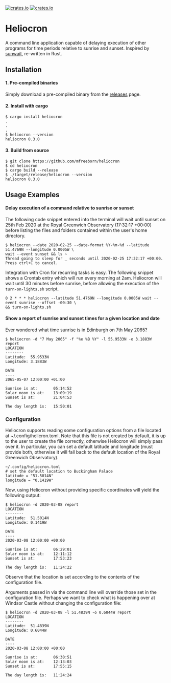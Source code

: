 [![crates.io](https://img.shields.io/crates/v/heliocron.svg)](https://crates.io/crates/heliocron)
[![crates.io](https://img.shields.io/crates/d/heliocron.svg)](https://crates.io/crates/heliocron)

# Heliocron
A command line application capable of delaying execution of other programs for time periods relative to sunrise and sunset. Inspired by [sunwait](https://github.com/risacher/sunwait), re-written in Rust.

## Installation

#### 1. Pre-compiled binaries
Simply download a pre-compiled binary from the [releases](https://github.com/mfreeborn/heliocron/releases) page.

#### 2. Install with cargo
```
$ cargo install heliocron
.
.
.
$ heliocron --version
heliocron 0.3.0
```

#### 3. Build from source
```
$ git clone https://github.com/mfreeborn/heliocron
$ cd heliocron
$ cargo build --release
$ ./target/release/heliocron --version
heliocron 0.3.0
```

## Usage Examples
#### Delay execution of a command relative to sunrise or sunset
The following code snippet entered into the terminal will wait until sunset on 25th Feb 2020 at the Royal Greenwich Observatory (17:32:17 +00:00)  before listing the files and folders contained within the user's home directory.
```
$ heliocron --date 2020-02-25 --date-format %Y-%m-%d --latitude 51.4769N --longitude 0.0005W \ 
wait --event sunset && ls ~
Thread going to sleep for _ seconds until 2020-02-25 17:32:17 +00:00. Press ctrl+C to cancel.
```
Integration with Cron for recurring tasks is easy. The following snippet shows a Crontab entry which will run every morning at 2am. Heliocron will wait until 30 minutes before sunrise, before allowing the execution of the ``turn-on-lights.sh`` script.
```
0 2 * * * heliocron --latitude 51.4769N --longitude 0.0005W wait --event sunrise --offset -00:30 \ 
&& turn-on-lights.sh
```

#### Show a report of sunrise and sunset times for a given location and date
Ever wondered what time sunrise is in Edinburgh on 7th May 2065?
```
$ heliocron -d "7 May 2065" -f "%e %B %Y" -l 55.9533N -o 3.1883W report
LOCATION
--------
Latitude:  55.9533N
Longitude: 3.1883W

DATE
----
2065-05-07 12:00:00 +01:00

Sunrise is at:       05:14:52
Solar noon is at:    13:09:19
Sunset is at:        21:04:53

The day length is:   15:50:01
```

### Configuration
Heliocron supports reading some configuration options from a file located at ~/.config/helicron.toml. Note that this file is not created by default, it is up to the user to create the file correctly, otherwise Heliocron will simply pass over it. In particular, you can set a default latitude and longitude (must provide both, otherwise it will fall back to the default location of the Royal Greenwich Observatory).
```
~/.config/heliocron.toml
# set the default location to Buckingham Palace
latitude = "51.5014N"
longitude = "0.1419W"
```
Now, using Heliocron without providing specific coordinates will yield the following output:
```
$ heliocron -d 2020-03-08 report
LOCATION
--------
Latitude:  51.5014N
Longitude: 0.1419W

DATE
----
2020-03-08 12:00:00 +00:00

Sunrise is at:       06:29:01
Solar noon is at:    12:11:12
Sunset is at:        17:53:23

The day length is:   11:24:22
```
Observe that the location is set according to the contents of the configuration file.

Arguments passed in via the command line will override those set in the configuration file. Perhaps we want to check what is happening over at Windsor Castle without changing the configuration file:
```
$ heliocron -d 2020-03-08 -l 51.4839N -o 0.6044W report
LOCATION
--------
Latitude:  51.4839N
Longitude: 0.6044W

DATE
----
2020-03-08 12:00:00 +00:00

Sunrise is at:       06:30:51
Solar noon is at:    12:13:03
Sunset is at:        17:55:15

The day length is:   11:24:24
```
